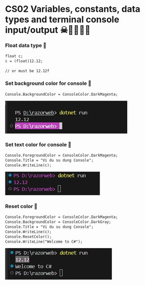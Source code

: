 # CS02 Variables, constants, data types and terminal console input/output ☠🐱‍🏍🐱‍👤

### Float data type 🦠

```
float c;
c = (float)12.12;

// or must be 12.12f
```

### Set background color for console 🦠

```
Console.BackgroundColor = ConsoleColor.DarkMagenta;
```

![alt text](./assets/background.jpg)

### Set text color for console 🦠

```
Console.ForegroundColor = ConsoleColor.DarkMagenta;
Console.Title = "Vi du su dung Console";
Console.WriteLine(c);
```

![alt text](./assets/textcolor.jpg)

### Reset color 🦠

```
Console.ForegroundColor = ConsoleColor.DarkMagenta;
Console.BackgroundColor = ConsoleColor.DarkGray;
Console.Title = "Vi du su dung Console";
Console.WriteLine(c);
Console.ResetColor();
Console.WriteLine("Welcome to C#");

```

![alt text](./assets/restcolor.jpg)

